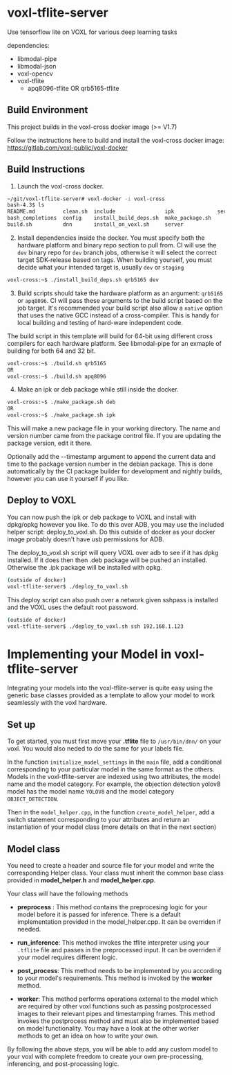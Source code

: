 # voxl-tflite-server

Use tensorflow lite on VOXL for various deep learning tasks

dependencies:
* libmodal-pipe
* libmodal-json
* voxl-opencv
* voxl-tflite
    * apq8096-tflite OR qrb5165-tflite

## Build Environment

This project builds in the voxl-cross docker image (>= V1.7)

Follow the instructions here to build and install the voxl-cross docker image:
https://gitlab.com/voxl-public/voxl-docker

## Build Instructions

1) Launch the voxl-cross docker.

```bash
~/git/voxl-tflite-server# voxl-docker -i voxl-cross
bash-4.3$ ls
README.md         clean.sh  include                ipk              service
bash_completions  config    install_build_deps.sh  make_package.sh
build.sh          dnn       install_on_voxl.sh     server
```


2) Install dependencies inside the docker. You must specify both the hardware platform and binary repo section to pull from. CI will use the `dev` binary repo for `dev` branch jobs, otherwise it will select the correct target SDK-release based on tags. When building yourself, you must decide what your intended target is, usually `dev` or `staging`

```bash
voxl-cross:~$ ./install_build_deps.sh qrb5165 dev
```


3) Build scripts should take the hardware platform as an argument: `qrb5165` or `apq8096`. CI will pass these arguments to the build script based on the job target. It's recommended your build script also allow a `native` option that uses the native GCC instead of a cross-compiler. This is handy for local building and testing of hard-ware independent code.

The build script in this template will build for 64-bit using different cross compilers for each hardware platform. See libmodal-pipe for an exmaple of building for both 64 and 32 bit.

```bash
voxl-cross:~$ ./build.sh qrb5165
OR
voxl-cross:~$ ./build.sh apq8096
```


4) Make an ipk or deb package while still inside the docker.

```bash
voxl-cross:~$ ./make_package.sh deb
OR
voxl-cross:~$ ./make_package.sh ipk
```

This will make a new package file in your working directory. The name and version number came from the package control file. If you are updating the package version, edit it there.

Optionally add the --timestamp argument to append the current data and time to the package version number in the debian package. This is done automatically by the CI package builder for development and nightly builds, however you can use it yourself if you like.


## Deploy to VOXL

You can now push the ipk or deb package to VOXL and install with dpkg/opkg however you like. To do this over ADB, you may use the included helper script: deploy_to_voxl.sh. Do this outside of docker as your docker image probably doesn't have usb permissions for ADB.

The deploy_to_voxl.sh script will query VOXL over adb to see if it has dpkg installed. If it does then then .deb package will be pushed an installed. Otherwise the .ipk package will be installed with opkg.

```bash
(outside of docker)
voxl-tflite-server$ ./deploy_to_voxl.sh
```

This deploy script can also push over a network given sshpass is installed and the VOXL uses the default root password.


```bash
(outside of docker)
voxl-tflite-server$ ./deploy_to_voxl.sh ssh 192.168.1.123
```

# Implementing your Model in voxl-tflite-server

Integrating your models into the voxl-tflite-server is quite easy using the generic base classes provided as a template to allow your model to work seamlessly with the voxl hardware. 

## Set up

To get started, you must first move your __.tflite__ file to `/usr/bin/dnn/` on your voxl. You would also neded to do the same for your labels file.

In the function `initialize_model_settings` in the `main` file, add a conditional corresponding to your particular model in the same format as the others. Models in the voxl-tflite-server are indexed using two attributes, the model name and the model category. For example, the objection detection yolov8 model has the model name `YOLOV8` and the model category `OBJECT_DETECTION`.

Then in the `model_helper.cpp`, in the function `create_model_helper`, add a switch statement corresponding to your attributes and return an instantiation of your model class (more details on that in the next section)

## Model class

You need to create a header and source file for your model and write the corresponding Helper class. Your class must inherit the common base class provided in __model_helper.h__ and __model_helper.cpp__. 

Your class will have the following methods

* __preprocess__ : This method contains the preprocesing logic for your model before it is passed for inference. There is a default implementation provided in the model_helper.cpp. It can be overriden if needed. 

* __run_inference__: This method invokes the tflite interpreter using your `.tflite` file and passes in the preprocessed input. It can be overriden if your model requires different logic.

* __post_process__: This method needs to be implemented by you according to your model's requirements. This method is invoked by the __worker__ method.

* __worker__: This method performs operations external to the model which are required by other voxl functions such as passing postprocessed images to their relevant pipes and timestamping frames. This method invokes the postprocess method and must also be implemented based on model functionality. You may have a look at the other worker methods to get an idea on how to write your own.

By following the above steps, you will be able to add any custom model to your voxl with complete freedom to create your own pre-processing, inferencing, and post-processing logic. 








